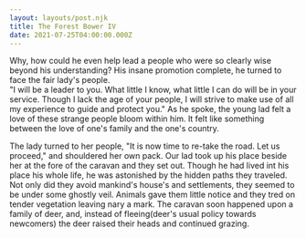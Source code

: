 ```yaml
---
layout: layouts/post.njk
title: The Forest Bower IV
date: 2021-07-25T04:00:00.000Z
---
```

Why, how could he even help lead a people who were so clearly wise beyond his understanding? His insane promotion complete, he turned to face the fair lady's people. \
"I will be a leader to you. What little I know, what little I can do will be in your service. Though I lack the age of your people, I will strive to make use of all my experience to guide and protect you." As he spoke, the young lad felt a love of these strange people bloom within him. It felt like something between the love of one's family and the one's country.  

The lady turned to her people, "It is now time to re-take the road. Let us proceed," and shouldered her own pack. Our lad took up his place beside her at the fore of the caravan and they set out. Though he had lived int his place his whole life, he was astonished by the hidden paths they traveled.  Not only did they avoid mankind's house's and settlements, they seemed to be under some ghostly veil. Animals gave them little notice and they tred on tender vegetation leaving nary a mark.  The caravan soon  happened upon a family of deer, and, instead of fleeing(deer's usual policy towards newcomers) the deer raised their heads and continued grazing.